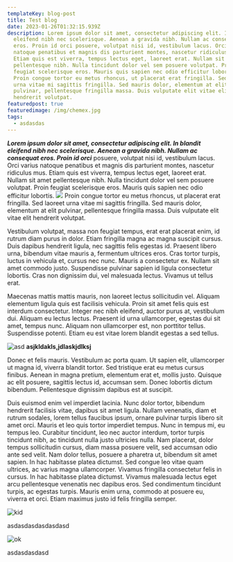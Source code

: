 ```yaml
---
templateKey: blog-post
title: Test blog
date: 2023-01-26T01:32:15.939Z
description: Lorem ipsum dolor sit amet, consectetur adipiscing elit. In blandit
  eleifend nibh nec scelerisque. Aenean a gravida nibh. Nullam ac consequat
  eros. Proin id orci posuere, volutpat nisi id, vestibulum lacus. Orci varius
  natoque penatibus et magnis dis parturient montes, nascetur ridiculus mus.
  Etiam quis est viverra, tempus lectus eget, laoreet erat. Nullam sit amet
  pellentesque nibh. Nulla tincidunt dolor vel sem posuere volutpat. Proin
  feugiat scelerisque eros. Mauris quis sapien nec odio efficitur lobortis.
  Proin congue tortor eu metus rhoncus, ut placerat erat fringilla. Sed laoreet
  urna vitae mi sagittis fringilla. Sed mauris dolor, elementum at elit
  pulvinar, pellentesque fringilla massa. Duis vulputate elit vitae elit
  hendrerit volutpat.
featuredpost: true
featuredimage: /img/chemex.jpg
tags:
  - asdasdas
---
```

***Lorem ipsum dolor sit amet, consectetur adipiscing elit. In blandit eleifend nibh nec scelerisque. Aenean a gravida nibh. Nullam ac consequat eros. Proin id orci*** posuere, volutpat nisi id, vestibulum lacus. Orci varius natoque penatibus et magnis dis parturient montes, nascetur ridiculus mus. Etiam quis est viverra, tempus lectus eget, laoreet erat. Nullam sit amet pellentesque nibh. Nulla tincidunt dolor vel sem posuere volutpat. Proin feugiat scelerisque eros. Mauris quis sapien nec odio efficitur lobortis. ![](/img/demo-img.png) Proin congue tortor eu metus rhoncus, ut placerat erat fringilla. Sed laoreet urna vitae mi sagittis fringilla. Sed mauris dolor, elementum at elit pulvinar, pellentesque fringilla massa. Duis vulputate elit vitae elit hendrerit volutpat.

Vestibulum volutpat, massa non feugiat tempus, erat erat placerat enim, id rutrum diam purus in dolor. Etiam fringilla magna ac magna suscipit cursus. Duis dapibus hendrerit ligula, nec sagittis felis egestas id. Praesent libero urna, bibendum vitae mauris a, fermentum ultrices eros. Cras tortor turpis, luctus in vehicula et, cursus nec nunc. Mauris a consectetur ex. Nullam sit amet commodo justo. Suspendisse pulvinar sapien id ligula consectetur lobortis. Cras non dignissim dui, vel malesuada lectus. Vivamus ut tellus erat.

Maecenas mattis mattis mauris, non laoreet lectus sollicitudin vel. Aliquam elementum ligula quis est facilisis vehicula. Proin sit amet felis quis est interdum consectetur. Integer nec nibh eleifend, auctor purus at, vestibulum dui. Aliquam eu lectus lectus. Praesent id urna ullamcorper, egestas dui sit amet, tempus nunc. Aliquam non ullamcorper est, non porttitor tellus. Suspendisse potenti. Etiam eu est vitae lorem blandit egestas a sed tellus.

![asd](https://images.unsplash.com/photo-1674614076365-5be8e381576c?ixlib=rb-4.0.3&ixid=MnwxMjA3fDB8MHxwaG90by1wYWdlfHx8fGVufDB8fHx8&auto=format&fit=crop&w=688&q=80 "123") **asjkldakls,jdlaskjdlksj**

Donec et felis mauris. Vestibulum ac porta quam. Ut sapien elit, ullamcorper ut magna id, viverra blandit tortor. Sed tristique erat eu metus cursus finibus. Aenean in magna pretium, elementum erat et, mollis justo. Quisque ac elit posuere, sagittis lectus id, accumsan sem. Donec lobortis dictum bibendum. Pellentesque dignissim dapibus est at suscipit.

Duis euismod enim vel imperdiet lacinia. Nunc dolor tortor, bibendum hendrerit facilisis vitae, dapibus sit amet ligula. Nullam venenatis, diam et rutrum sodales, lorem tellus faucibus ipsum, ornare pulvinar turpis libero sit amet orci. Mauris et leo quis tortor imperdiet tempus. Nunc in tempus mi, eu tempus leo. Curabitur tincidunt, leo nec auctor interdum, tortor turpis tincidunt nibh, ac tincidunt nulla justo ultricies nulla. Nam placerat, dolor tempus sollicitudin cursus, diam massa posuere velit, sed accumsan odio ante sed velit. Nam dolor tellus, posuere a pharetra ut, bibendum sit amet sapien. In hac habitasse platea dictumst. Sed congue leo vitae quam ultrices, ac varius magna ullamcorper. Vivamus fringilla consectetur felis in cursus. In hac habitasse platea dictumst. Vivamus malesuada lectus eget arcu pellentesque venenatis nec dapibus eros. Sed condimentum tincidunt turpis, ac egestas turpis. Mauris enim urna, commodo at posuere eu, viverra et orci. Etiam maximus justo id felis fringilla semper.

![kid](https://images.unsplash.com/photo-1674649206998-dfa81167bc36?ixlib=rb-4.0.3&ixid=MnwxMjA3fDB8MHxwaG90by1wYWdlfHx8fGVufDB8fHx8&auto=format&fit=crop&w=687&q=80 "kid")

a﻿sdasdasdasdasdasd

![ok](/img/photo-1662581871665-f299ba8ace07.avif "yep")

a﻿sdasdasdasd